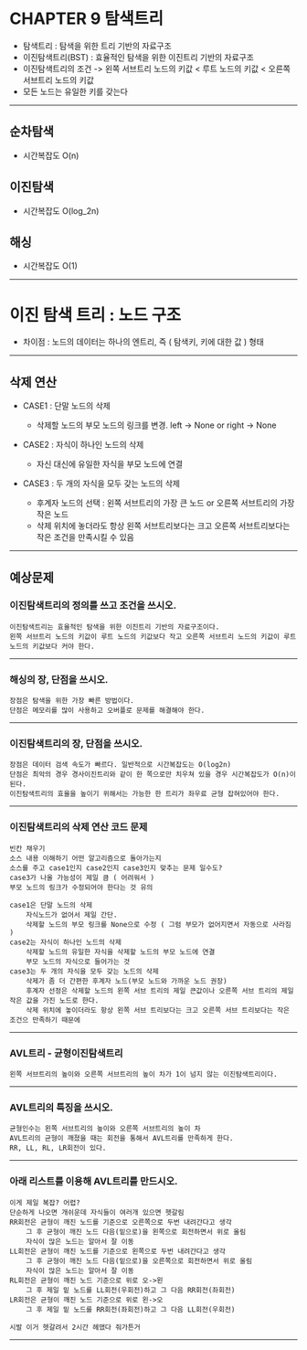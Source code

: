 # CHAPTER 9 탐색트리

- 탐색트리 : 탐색을 위한 트리 기반의 자료구조
- 이진탐색트리(BST) : 효율적인 탐색을 위한 이진트리 기반의 자료구조
- 이진탐색트리의 조건 -> 왼쪽 서브트리 노드의 키값 < 루트 노드의 키값 < 오른쪽 서브트리 노드의 키값
- 모든 노드는 유일한 키를 갖는다
----------------------------------------------------------------------------------------------------
## 순차탐색
- 시간복잡도 O(n)

## 이진탐색
- 시간복잡도 O(log_2n)

## 해싱
- 시간복잡도 O(1)
----------------------------------------------------------------------------------------------------
# 이진 탐색 트리 : 노드 구조
- 차이점 : 노드의 데이터는 하나의 엔트리, 즉 ( 탐색키, 키에 대한 값 ) 형태

----------------------------------------------------------------------------------------------------
## 삭제 연산
- CASE1 : 단말 노드의 삭제
    - 삭제할 노드의 부모 노드의 링크를 변경. left -> None or right -> None

- CASE2 : 자식이 하나인 노드의 삭제
    - 자신 대신에 유일한 자식을 부모 노드에 연결

- CASE3 : 두 개의 자식을 모두 갖는 노드의 삭제
    - 후계자 노드의 선택 : 왼쪽 서브트리의 가장 큰 노드 or 오른쪽 서브트리의 가장 작은 노드
    - 삭제 위치에 놓더라도 항상 왼쪽 서브트리보다는 크고 오른쪽 서브트리보다는 작은 조건을 만족시킬 수 있음
----------------------------------------------------------------------------------------------------
## 예상문제

### 이진탐색트리의 정의를 쓰고 조건을 쓰시오.
    이진탐색트리는 효율적인 탐색을 위한 이진트리 기반의 자료구조이다.
    왼쪽 서브트리 노드의 키값이 루트 노드의 키값보다 작고 오른쪽 서브트리 노드의 키값이 루트 노드의 키값보다 커야 한다.
----------------------------------------------------------------------------------------------------
### 해싱의 장, 단점을 쓰시오.
    장점은 탐색을 위한 가장 빠른 방법이다.
    단점은 메모리를 많이 사용하고 오버플로 문제를 해결해야 한다.
----------------------------------------------------------------------------------------------------
### 이진탐색트리의 장, 단점을 쓰시오.
    장점은 데이터 검색 속도가 빠르다. 일반적으로 시간복잡도는 O(log2n)
    단점은 최악의 경우 경사이진트리와 같이 한 쪽으로만 치우쳐 있을 경우 시간복잡도가 O(n)이 된다.
    이진탐색트리의 효율을 높이기 위해서는 가능한 한 트리가 좌우료 균형 잡혀있어야 한다.
----------------------------------------------------------------------------------------------------
### 이진탐색트리의 삭제 연산 코드 문제
    빈칸 채우기
    소스 내용 이해하기 어떤 알고리즘으로 돌아가는지
    소스를 주고 case1인지 case2인지 case3인지 맞추는 문제 일수도?
    case3가 나올 가능성이 제일 큼 ( 어려워서 )
    부모 노드의 링크가 수정되어야 한다는 것 유의

    case1은 단말 노드의 삭제
        자식노드가 없어서 제일 간단.
        삭제할 노드의 부모 링크를 None으로 수정 ( 그럼 부모가 없어지면서 자동으로 사라짐 )
    case2는 자식이 하나인 노드의 삭제
        삭제할 노드의 유일한 자식을 삭제할 노드의 부모 노드에 연결
        부모 노드의 자식으로 들어가는 것
    case3는 두 개의 자식을 모두 갖는 노드의 삭제
        삭제가 좀 더 간편한 후계자 노드(부모 노드와 가까운 노드 권장)
        후계자 선정은 삭제할 노드의 왼쪽 서브 트리의 제일 큰값이나 오른쪽 서브 트리의 제일 작은 값을 가진 노드로 한다.
        삭제 위치에 놓이더라도 항상 왼쪽 서브 트리보다는 크고 오른쪽 서브 트리보다는 작은 조건으 만족하기 때문에
----------------------------------------------------------------------------------------------------
### AVL트리 - 균형이진탐색트리
    왼쪽 서브트리의 높이와 오른쪽 서브트리의 높이 차가 1이 넘지 않는 이진탐색트리이다.
----------------------------------------------------------------------------------------------------
### AVL트리의 특징을 쓰시오.
    균형인수는 왼쪽 서브트리의 높이와 오른쪽 서브트리의 높이 차
    AVL트리의 균형이 깨졌을 때는 회전을 통해서 AVL트리를 만족하게 한다.
    RR, LL, RL, LR회전이 있다.
----------------------------------------------------------------------------------------------------
### 아래 리스트를 이용해 AVL트리를 만드시오.
    이게 제일 복잡? 어렵?
    단순하게 나오면 개쉬운데 자식들이 여러개 있으면 헷갈림
    RR회전은 균형이 깨진 노드를 기준으로 오른쪽으로 두번 내려간다고 생각
        그 후 균형이 깨진 노드 다음(밑으로)을 왼쪽으로 회전하면서 위로 올림
        자식이 많은 노드는 알아서 잘 이동
    LL회전은 균형이 깨진 노드를 기준으로 왼쪽으로 두번 내려간다고 생각
        그 후 균형이 깨진 노드 다음(밑으로)을 오른쪽으로 회전하면서 위로 올림
        자식이 많은 노드는 알아서 잘 이동
    RL회전은 균형이 깨진 노드 기준으로 위로 오->왼
        그 후 제일 밑 노드를 LL회전(우회전)하고 그 다음 RR회전(좌회전)
    LR회전은 균형이 깨진 노드 기준으로 위로 왼->오
        그 후 제일 밑 노드를 RR회전(좌회전)하고 그 다음 LL회전(우회전)
        
    시발 이거 헷갈려서 2시간 헤맸다 줘가튼거
----------------------------------------------------------------------------------------------------